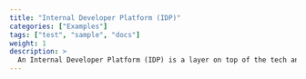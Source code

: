 ```yaml
---
title: "Internal Developer Platform (IDP)"
categories: ["Examples"]
tags: ["test", "sample", "docs"]
weight: 1
description: >
  An Internal Developer Platform (IDP) is a layer on top of the tech and tooling an engineering team has in place already. It helps Ops teams structure their setup and enable developer self-service. - https://internaldeveloperplatform.org/what-is-an-internal-developer-platform/
---
```

